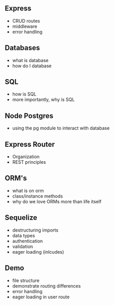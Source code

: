 ## Express

- CRUD routes
- middleware
- error handling

## Databases

- what is database
- how do I database

## SQL

- how is SQL
- more importantly, why is SQL

## Node Postgres

- using the pg module to interact with database

## Express Router

- Organization
- REST principles

## ORM's

- what is on orm
- class/instance methods
- why do we love ORMs more than life itself

## Sequelize

- destructuring imports
- data types
- authentication
- validation
- eager loading (inlcudes)

## Demo

- file structure
- demonstrate routing differences
- error handling
- eager loading in user route
